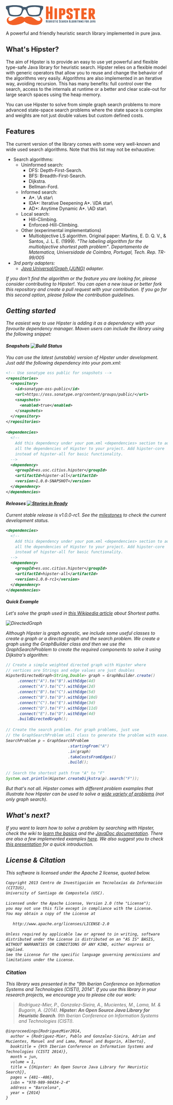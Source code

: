 ![Hipster](src/main/doclava/custom/assets/hipster-template/assets/images/header-logo.png?raw=true)

A powerful and friendly heuristic search library implemented in pure java.

## What's Hipster?

The aim of Hipster is to provide an easy to use yet powerful and flexible type-safe Java library for heuristic search. 
Hipster relies on a flexible model with generic operators that allow you to reuse and change the behavior of the algorithms very easily. Algorithms are also implemented in an iterative way, avoiding recursion. This has many benefits: full control over the search, access to the internals at runtime or a better and clear scale-out for large search spaces using the heap memory.

You can use Hipster to solve from simple graph search problems to more advanced state-space search problems where the state space is complex and weights are not just double values but custom defined costs.

## Features

The current version of the library comes with some very well-known and wide used search algorithms. Note that this list may not be exhaustive:

* Search algorithms:
    * Uninformed search:
        * DFS: Depth-First-Search.
        * BFS: Breadth-First-Search.
        * Dijkstra.
        * Bellman-Ford.
    * Informed search:
        * A\*. \\A star\\
        * IDA\*: Iterative Deepening A\*. \\IDA star\\
        * AD\*: Anytime Dynamic A\*. \\AD star\\
    * Local search:
        * Hill-Climbing.
        * Enforced-Hill-Climbing.
    * Other (experimental implementations)
        * Multiobjective LS algorithm. Original paper: Martins, E. D. Q. V., & Santos, J. L. E. (1999). *"The labeling            algorithm for the multiobjective shortest path problem"*. <i>Departamento de Matematica, Universidade de                Coimbra, Portugal, Tech. Rep. TR-99/005
* 3rd party adapters:
    * [Java Universal/Graph (JUNG)](http://jung.sourceforge.net/) adapter.

If you don't find the algorithm or the feature you are looking for, please consider contributing to Hipster!. You can open a new issue or better fork this repository and create a pull request with your contribution. If you go for this second option, please follow the contribution guidelines.

## Getting started

The easiest way to use Hipster is adding it as a dependency with your favourite dependency manager.
Maven users can include the library using the following snippet:

#### Snapshots ![Build Status](https://api.travis-ci.org/citiususc/hipster.svg?branch=development)

You can use the latest (unstable) version of Hipster under development. Just add the following dependency into your pom.xml:

```xml
<!-- Use sonatype oss public for snapshots -->
<repositories>
  <repository>
    <id>sonatype-oss-public</id>
    <url>https://oss.sonatype.org/content/groups/public/</url>
    <snapshots>
      <enabled>true</enabled>
    </snapshots>
  </repository>
</repositories>

<dependencies>
  <!-- 
    Add this dependency under your pom.xml <dependencies> section to add
    all the dependencies of Hipster to your project. Add hipster-core
    instead of hipster-all for basic functionality.
  -->
  <dependency>
    <groupId>es.usc.citius.hipster</groupId>
    <artifactId>hipster-all</artifactId>
    <version>1.0.0-SNAPSHOT</version>
  </dependency>
</dependencies>
```

#### Releases [![Stories in Ready](https://badge.waffle.io/citiususc/hipster.png?label=ready&title=Ready)](http://waffle.io/citiususc/hipster)

Current stable release is v1.0.0-rc1. See the [milestones](https://github.com/citiususc/hipster/milestones) to check the current development status.

```xml
<dependencies>
  <!--
    Add this dependency under your pom.xml <dependencies> section to add
    all the dependencies of Hipster to your project. Add hipster-core
    instead of hipster-all for basic functionality.
  -->
  <dependency>
    <groupId>es.usc.citius.hipster</groupId>
    <artifactId>hipster-all</artifactId>
    <version>1.0.0-rc1</version>
  </dependency>
</dependencies>
```

#### Quick Example

Let's solve the graph used in [this Wikipedia article](http://en.wikipedia.org/wiki/Shortest_path_problem)
about Shortest paths.

![DirectedGraph](http://upload.wikimedia.org/wikipedia/commons/thumb/3/3b/Shortest_path_with_direct_weights.svg/512px-Shortest_path_with_direct_weights.svg.png)

Although Hipster is graph agnostic, we include some useful classes to create a graph or a
directed graph and the search problem. We create a graph using the GraphBuilder class and then
we use the GraphSearchProblem to create the required components to solve it using Dijkstra's algorithm:

```java
// Create a simple weighted directed graph with Hipster where
// vertices are Strings and edge values are just doubles
HipsterDirectedGraph<String,Double> graph = GraphBuilder.create()
     .connect("A").to("B").withEdge(4d)
     .connect("A").to("C").withEdge(2d)
     .connect("B").to("C").withEdge(5d)
     .connect("B").to("D").withEdge(10d)
     .connect("C").to("E").withEdge(3d)
     .connect("D").to("F").withEdge(11d)
     .connect("E").to("D").withEdge(4d)
     .buildDirectedGraph();

// Create the search problem. For graph problems, just use
// the GraphSearchProblem util class to generate the problem with ease.
SearchProblem p = GraphSearchProblem
                           .startingFrom("A")
                           .in(graph)
                           .takeCostsFromEdges()
                           .build();
                           
// Search the shortest path from "A" to "F"
System.out.println(Hipster.createDijkstra(p).search("F"));
```

But that's not all. Hipster comes with different problem examples
that illustrate how Hipster can be used to solve a [wide variety of problems](https://github.com/citiususc/hipster/tree/development/hipster-examples/src/main/java/es/usc/citius/hipster/examples) (not only graph search).

## What's next?

If you want to learn how to solve a problem by searching with Hipster, check the wiki to [learn the basics](https://github.com/citiususc/hipster/wiki/Getting-Started) and the [JavaDoc documentation](http://citiususc.github.io/hipster/documentation/javadoc/1.0.0-SNAPSHOT). There are also a few implemented examples [here](https://github.com/citiususc/hipster/tree/development/hipster-examples/src/main/java/es/usc/citius/hipster/examples).
We also suggest you to check [this presentation](https://speakerdeck.com/pablormier/hipster-an-open-source-java-library-for-heuristic-search) for a quick introduction.

## License & Citation

This software is licensed under the Apache 2 license, quoted below.

    Copyright 2013 Centro de Investigación en Tecnoloxías da Información (CITIUS),
    University of Santiago de Compostela (USC).

    Licensed under the Apache License, Version 2.0 (the "License");
    you may not use this file except in compliance with the License.
    You may obtain a copy of the License at

       http://www.apache.org/licenses/LICENSE-2.0

    Unless required by applicable law or agreed to in writing, software
    distributed under the License is distributed on an "AS IS" BASIS,
    WITHOUT WARRANTIES OR CONDITIONS OF ANY KIND, either express or implied.
    See the License for the specific language governing permissions and
    limitations under the License.
    
    

### Citation

This library was presented in the "9th Iberian Conference on Information Systems and Technologies (CISTI), 2014". If you use this library in your research projects, we encourage you to please cite our work: 

> Rodriguez-Mier, P., Gonzalez-Sieira, A., Mucientes, M., Lama, M. & Bugarin, A. (2014). **Hipster: An Open Source Java Library for Heuristic Search**. _9th Iberian Conference on Information Systems and Technologies (CISTI)_.

```
@inproceedings{RodriguezMier2014,
  author = {Rodriguez-Mier, Pablo and Gonzalez-Sieira, Adrian and Mucientes, Manuel and and Lama, Manuel and Bugarin, Alberto},
  booktitle = {9th Iberian Conference on Information Systems and Technologies (CISTI 2014)},
  month = jun,
  volume = 1,
  title = {{Hipster: An Open Source Java Library for Heuristic Search}},
  pages = {481--486},
  isbn = "978-989-98434-2-4"
  address = "Barcelona",
  year = {2014}
}
```
